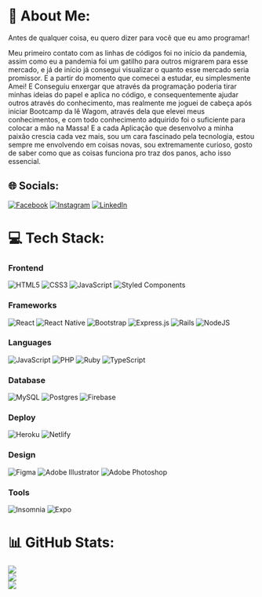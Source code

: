 # 💫 About Me:
Antes de qualquer coisa, eu quero dizer para você que eu amo programar!

Meu primeiro contato com as linhas de códigos foi no início da pandemia, assim como eu a pandemia foi um gatilho para outros migrarem para esse mercado, e já de início já consegui visualizar o quanto esse mercado seria promissor. E a partir do momento que comecei a estudar, eu simplesmente Amei! E Conseguiu enxergar que através da programação poderia tirar minhas ideias do papel e aplica no código, e consequentemente ajudar outros através do conhecimento, mas realmente me joguei de cabeça após iniciar Bootcamp da lê Wagom, através dela que elevei meus conhecimentos, e com todo conhecimento adquirido foi o suficiente para colocar a mão na Massa! E a cada Aplicação que desenvolvo a minha paixão crescia cada vez mais, sou um cara fascinado pela tecnologia, estou sempre me envolvendo em coisas novas, sou extremamente curioso, gosto de saber como que as coisas funciona pro traz dos panos, acho isso essencial.

## 🌐 Socials:
[![Facebook](https://img.shields.io/badge/Facebook-%231877F2.svg?logo=Facebook&logoColor=white)](https://www.facebook.com/profile.php?id=100022067898785&mibextid=ZbWKwL) [![Instagram](https://img.shields.io/badge/Instagram-%23E4405F.svg?logo=Instagram&logoColor=white)](https://www.instagram.com/eaemanowill/) [![LinkedIn](https://img.shields.io/badge/LinkedIn-%230077B5.svg?logo=linkedin&logoColor=white)](https://www.linkedin.com/in/willian21/) 

# 💻 Tech Stack:

### Frontend


![HTML5](https://img.shields.io/badge/html5-%23E34F26.svg?style=for-the-badge&logo=html5&logoColor=white)
![CSS3](https://img.shields.io/badge/css3-%231572B6.svg?style=for-the-badge&logo=css3&logoColor=white)
![JavaScript](https://img.shields.io/badge/javascript-%23323330.svg?style=for-the-badge&logo=javascript&logoColor=%23F7DF1E)
![Styled Components](https://img.shields.io/badge/styled--components-DB7093?style=for-the-badge&logo=styled-components&logoColor=white)


### Frameworks


![React](https://img.shields.io/badge/react-%2320232a.svg?style=for-the-badge&logo=react&logoColor=%2361DAFB)
![React Native](https://img.shields.io/badge/react_native-%2320232a.svg?style=for-the-badge&logo=react&logoColor=%2361DAFB)
![Bootstrap](https://img.shields.io/badge/bootstrap-%23563D7C.svg?style=for-the-badge&logo=bootstrap&logoColor=white)
![Express.js](https://img.shields.io/badge/express.js-%23404d59.svg?style=for-the-badge&logo=express&logoColor=%2361DAFB)
![Rails](https://img.shields.io/badge/rails-%23CC0000.svg?style=for-the-badge&logo=ruby-on-rails&logoColor=white) 
![NodeJS](https://img.shields.io/badge/node.js-6DA55F?style=for-the-badge&logo=node.js&logoColor=white)


### Languages


![JavaScript](https://img.shields.io/badge/javascript-%23323330.svg?style=for-the-badge&logo=javascript&logoColor=%23F7DF1E)
![PHP](https://img.shields.io/badge/php-%23777BB4.svg?style=for-the-badge&logo=php&logoColor=white) 
![Ruby](https://img.shields.io/badge/ruby-%23CC342D.svg?style=for-the-badge&logo=ruby&logoColor=white)
![TypeScript](https://img.shields.io/badge/typescript-%23007ACC.svg?style=for-the-badge&logo=typescript&logoColor=white)
  

### Database

![MySQL](https://img.shields.io/badge/mysql-%2300f.svg?style=for-the-badge&logo=mysql&logoColor=white)
![Postgres](https://img.shields.io/badge/postgres-%23316192.svg?style=for-the-badge&logo=postgresql&logoColor=white) 
![Firebase](https://img.shields.io/badge/firebase-%23039BE5.svg?style=for-the-badge&logo=firebase)


### Deploy


![Heroku](https://img.shields.io/badge/heroku-%23430098.svg?style=for-the-badge&logo=heroku&logoColor=white)
![Netlify](https://img.shields.io/badge/netlify-%23000000.svg?style=for-the-badge&logo=netlify&logoColor=#00C7B7)



### Design


![Figma](https://img.shields.io/badge/figma-%23F24E1E.svg?style=for-the-badge&logo=figma&logoColor=white) 
![Adobe Illustrator](https://img.shields.io/badge/adobeillustrator-%23FF9A00.svg?style=for-the-badge&logo=adobeillustrator&logoColor=white)
![Adobe Photoshop](https://img.shields.io/badge/adobephotoshop-%2331A8FF.svg?style=for-the-badge&logo=adobephotoshop&logoColor=white)


### Tools

![Insomnia](https://img.shields.io/badge/Insomnia-black?style=for-the-badge&logo=insomnia&logoColor=5849BE)
![Expo](https://img.shields.io/badge/expo-1C1E24?style=for-the-badge&logo=expo&logoColor=#D04A37)




# 📊 GitHub Stats:
![](https://github-readme-stats.vercel.app/api?username=GotWill&theme=dark&hide_border=false&include_all_commits=true&count_private=false)<br/>
![](https://github-readme-streak-stats.herokuapp.com/?user=GotWill&theme=dark&hide_border=false)<br/>
![](https://github-readme-stats.vercel.app/api/top-langs/?username=GotWill&theme=dark&hide_border=false&include_all_commits=true&count_private=false&layout=compact)


